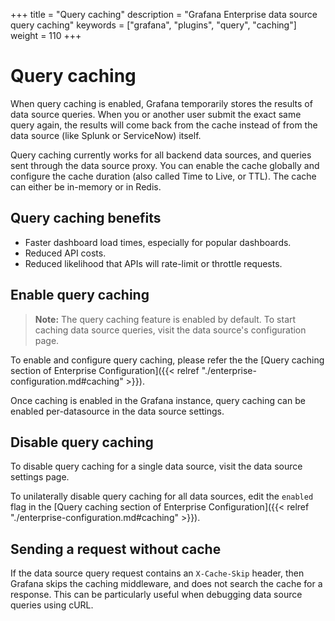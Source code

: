 +++
title = "Query caching"
description = "Grafana Enterprise data source query caching"
keywords = ["grafana", "plugins", "query", "caching"]
weight = 110
+++

# Query caching

When query caching is enabled, Grafana temporarily stores the results of data source queries. When you or another user submit the exact same query again, the results will come back from the cache instead of from the data source (like Splunk or ServiceNow) itself.

Query caching currently works for all backend data sources, and queries sent through the data source proxy. You can enable the cache globally and configure the cache duration (also called Time to Live, or TTL). The cache can either be in-memory or in Redis.

## Query caching benefits

- Faster dashboard load times, especially for popular dashboards.
- Reduced API costs.
- Reduced likelihood that APIs will rate-limit or throttle requests.

## Enable query caching

> **Note:** The query caching feature is enabled by default. To start caching data source queries, visit the data source's configuration page.

To enable and configure query caching, please refer the the [Query caching section of Enterprise Configuration]({{< relref "./enterprise-configuration.md#caching" >}}).

Once caching is enabled in the Grafana instance, query caching can be enabled per-datasource in the data source settings.

## Disable query caching

To disable query caching for a single data source, visit the data source settings page.

To unilaterally disable query caching for all data sources, edit the `enabled` flag in the [Query caching section of Enterprise Configuration]({{< relref "./enterprise-configuration.md#caching" >}}).

## Sending a request without cache

If the data source query request contains an `X-Cache-Skip` header, then Grafana skips the caching middleware, and does not search the cache for a response. This can be particularly useful when debugging data source queries using cURL.
